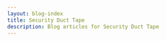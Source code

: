 ```yaml
---
layout: blog-index
title: Security Duct Tape
description: Blog articles for Security Duct Tape
---
```

